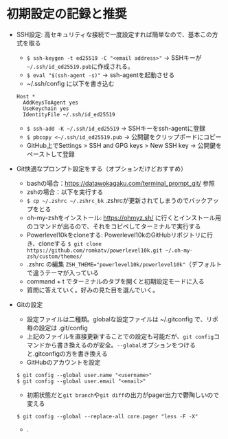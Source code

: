 # 初期設定の記録と推奨
- SSH設定: 高セキュリティな接続で一度設定すれば簡単なので、基本この方式を取る
    - `$ ssh-keygen -t ed25519 -C "<email address>"` -> SSHキーが`~/.ssh/id_ed25519.pub`に作成される。
    - `$ eval "$(ssh-agent -s)"` -> ssh-agentを起動させる
    - ~/.ssh/config に以下を書き込む
    ```
    Host *
      AddKeysToAgent yes
      UseKeychain yes
      IdentityFile ~/.ssh/id_ed25519
    ```
    - `$ ssh-add -K ~/.ssh/id_ed25519` -> SSHキーをssh-agentに登録
    - `$ pbcopy <~/.ssh/id_ed25519.pub` -> 公開鍵をクリップボードにコピー
    - GitHub上でSettings > SSH and GPG keys > New SSH key -> 公開鍵をペーストして登録

- Git快適なプロンプト設定をする（オプションだけどおすすめ）
    - bashの場合：https://datawokagaku.com/terminal_prompt_git/ 参照
    - zshの場合：以下を実行する
    - `$ cp ~/.zshrc ~/.zshrc_bk` .zshrcが更新されてしまうのでバックアップをとる
    - oh-my-zshをインストール: https://ohmyz.sh/ に行くとインストール用のコマンドが出るので、それをコピペしてターミナルで実行する
    - Powerlevel10kをcloneする: Powerlevel10kのGitHubリポジトリに行き、cloneする `$ git clone https://github.com/romkatv/powerlevel10k.git ~/.oh-my-zsh/custom/themes/`
    - .zshrc の編集 `ZSH_THEME="powerlevel10k/powerlevel10k"`（デフォルトで違うテーマが入っている
    - command + t でターミナルのタブを開くと初期設定モードに入る
    - 質問に答えていく。好みの見た目を選んでいく。



- Gitの設定
    - 設定ファイルは二種類。globalな設定ファイルは ~/.gitconfig で、リポ毎の設定は .git/config
    - 上記のファイルを直接更新することでの設定も可能だが、`git config`コマンドから書き換えるのが安全。`--global`オプションをつけると.gitconfigの方を書き換える
    - GitHubのアカウントを設定
    ```
    $ git config --global user.name "<username>"
    $ git config --global user.email "<email>"
    ```

    - 初期状態だと`git branch`や`git diff`の出力がpager出力で鬱陶しいので変える
    ```
    $ git config --global --replace-all core.pager "less -F -X"
    ```
    - .

